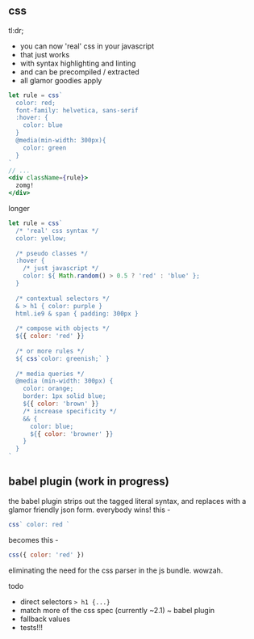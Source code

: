 css
---

tl:dr; 
  - you can now 'real' css in your javascript
  - that just works 
  - with syntax highlighting and linting
  - and can be precompiled / extracted 
  - all glamor goodies apply 

```jsx
let rule = css`
  color: red;
  font-family: helvetica, sans-serif
  :hover: {
    color: blue
  }
  @media(min-width: 300px){
    color: green
  }
`
// ...
<div className={rule}>
  zomg!
</div>
```

longer 

```jsx
let rule = css`
  /* 'real' css syntax */
  color: yellow; 
  
  /* pseudo classes */  
  :hover {
    /* just javascript */
    color: ${ Math.random() > 0.5 ? 'red' : 'blue' };
  }
  
  /* contextual selectors */
  & > h1 { color: purple }  
  html.ie9 & span { padding: 300px }
  
  /* compose with objects */
  ${{ color: 'red' }}
  
  /* or more rules */
  ${ css`color: greenish;` }
  
  /* media queries */
  @media (min-width: 300px) {
    color: orange;
    border: 1px solid blue;
    ${{ color: 'brown' }}
    /* increase specificity */
    && {
      color: blue;
      ${{ color: 'browner' }}
    }
  }
`
```


babel plugin (work in progress)
---

the babel plugin strips out the tagged literal syntax,
and replaces with a glamor friendly json form. everybody wins! this - 
```jsx
css` color: red `
```
becomes this -
```jsx
css({ color: 'red' })
```
eliminating the need for the css parser in the js bundle. wowzah.


todo

- direct selectors `> h1 {...}`
- match more of the css spec (currently ~2.1)
~ babel plugin
- fallback values
- tests!!!

